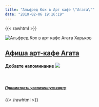 ```yaml
---
title: "Альфред Кох в Арт кафе \"Агата\""
date: "2010-02-06 19:16:19"
---
```

{{< rawhtml >}}
<p><img src="/images/Kharkov_bULLON.jpg" border="0" alt="Альфред Кох в арт кафе Агата Харьков" /></p>
<h2 style="text-align: left;"><a href="http://agata.kharkov.ua/" target="_blank" title="Афиша арт-кафе Агата Харьков"><strong>Афиша арт-кафе Агата</strong></a></h2>
<h4>Добавте напоминание <a href="http://www.google.com/calendar/event?action=TEMPLATE&tmeid=anZyN3RqOGplZmhjZXBxaTNuczl2dmVhZjQgYWxmcmVka29oY29tdWFAbQ&tmsrc=YWxmcmVka29oY29tdWFAZ21haWwuY29t" target="_blank"><img src="http://www.google.com/calendar/images/ext/gc_button1_ru.gif" border="0" /></a></h4>
<p> </p>
<h5><small><a href="http://maps.google.com.ua/maps?hl=ru&q=49.995720,+36.243981&ie=UTF8&z=16&ll=49.995644,36.244008&source=embed" target="_blank">Просмотреть увеличенную карту</a></small></h5>

{{< /rawhtml >}}
